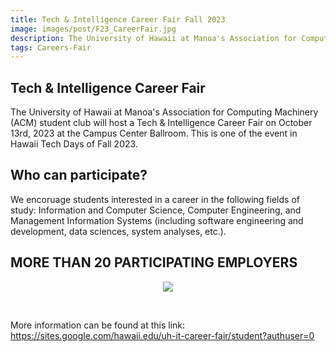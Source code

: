 ```yaml
---
title: Tech & Intelligence Career Fair Fall 2023
image: images/post/F23_CareerFair.jpg
description: The University of Hawaii at Manoa's Association for Computing Machinery (ACM) student club will host a Tech & Intelligence Career Fair on October 13rd, 2023 at the Campus Center Ballroom. 
tags: Careers-Fair
---
```


## Tech & Intelligence Career Fair

The University of Hawaii at Manoa's Association for Computing Machinery (ACM) student club will host a Tech & Intelligence Career Fair on October 13rd, 2023 at the Campus Center Ballroom. 
This is one of the event in Hawaii Tech Days of Fall 2023.

## Who can participate?

We encoruage students interested in a career in the following fields of study: 
Information and Computer Science, Computer Engineering, and Management Information Systems (including software engineering and development, data sciences, system analyses, etc.).

## MORE THAN 20 PARTICIPATING EMPLOYERS

<center>
	<figure class="full">
	    <img src="/assets/img/posts/F23_CareerFair/2023-10-12-Career-Fair-employer.png" data-featherlight data-featherlight-target-attr="src">
	</figure>
</center>
<br>

More information can be found at this link: https://sites.google.com/hawaii.edu/uh-it-career-fair/student?authuser=0

<link href="//cdn.rawgit.com/noelboss/featherlight/1.7.13/release/featherlight.min.css" type="text/css" rel="stylesheet" />
<script src="//code.jquery.com/jquery-latest.js"></script>
<script src="//cdn.rawgit.com/noelboss/featherlight/1.7.13/release/featherlight.min.js" type="text/javascript" charset="utf-8"></script>
<style>
